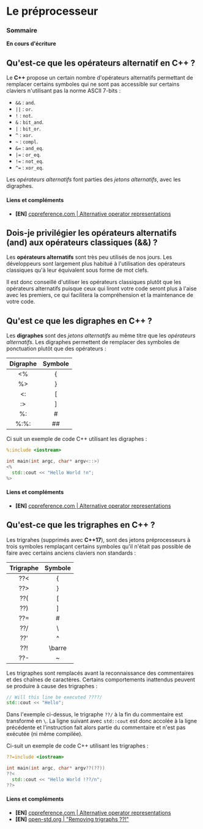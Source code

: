 # Le préprocesseur

### Sommaire

**En cours d'écriture**

## Qu'est-ce que les opérateurs alternatif en C++ ?

Le **C++** propose un certain nombre d'opérateurs alternatifs permettant de remplacer certains symboles qui ne sont pas accessible sur certains claviers n'utilisant pas la norme ASCII 7-bits :

 - `&&` : `and`.
 - `||` : `or`.
 - `!`  : `not`.
 - `&` : `bit_and`.
 - `|` : `bit_or`.
 - `^` : `xor`.
 - `~` : `compl`.
 - `&=` : `and_eq`.
 - `|=` : `or_eq`.
 - `!=` : `not_eq`.
 - `^=` : `xor_eq`.

Les *opérateurs alternatifs* font parties des *jetons alternatifs*, avec les digraphes.

#### Liens et compléments
 - **[EN]** [cppreference.com | Alternative operator representations](https://en.cppreference.com/w/cpp/language/operator_alternative)

## Dois-je privilégier les opérateurs alternatifs (and) aux opérateurs classiques (&&) ?

Les **opérateurs alternatifs** sont très peu utilisés de nos jours. Les développeurs sont largement plus habitué à l'utilisation des opérateurs classiques qu'à leur équivalent sous forme de mot clefs.

Il est donc conseillé d'utiliser les opérateurs classiques plutôt que les opérateurs alternatifs puisque ceux qui liront votre code seront plus à l'aise avec les premiers, ce qui facilitera la compréhension et la maintenance de votre code.

## Qu'est ce que les digraphes en C++ ?

Les **digraphes** sont des *jetons alternatifs* au même titre que les *opérateurs alternatifs*. Les digraphes permettent de remplacer des symboles de ponctuation plutôt que des opérateurs :

| Digraphe | Symbole |
|:--------:|:-------:|
|    <%    |    {    |
|    %>    |    }    |
|    <:    |    [    |
|    :>    |    ]    |
|    %:    |    #    |
|   %:%:   |   ##    |

Ci suit un exemple de code C++ utilisant les digraphes :

```cpp
%:include <iostream>

int main(int argc, char* argv<::>)
<%
  std::cout << "Hello World !n";
%>
```

#### Liens et compléments
 - **[EN]** [cppreference.com | Alternative operator representations](https://en.cppreference.com/w/cpp/language/operator_alternative)

## Qu'est-ce que les trigraphes en C++ ?

Les trigrahes (supprimés avec **C++17**), sont des jetons préprocesseurs à trois symboles remplaçant certains symboles qu'il n'était pas possible de faire avec certains anciens claviers non standards :

| Trigraphe | Symbole |
|:---------:|:-------:|
|    ??<    |    {    |
|    ??>    |    }    |
|    ??(    |    [    |
|    ??)    |    ]    |
|    ??=    |    #    |
|    ??/    |    \    |
|    ??'    |    ^    |
|    ??!    |  \barre  |
|    ??-    |    ~    |


Les trigraphes sont remplacés avant la reconnaissance des commentaires et des chaînes de caractères. Certains comportements inattendus peuvent se produire à cause des trigraphes :

```cpp
// Will this line be executed ????/
std::cout << "Hello";
```

Dans l'exemple ci-dessus, le trigraphe `??/` à la fin du commentaire est transformé en `\`. La ligne suivant avec `std::cout` est donc accolée à la ligne précédente et l'instruction fait alors partie du commentaire et n'est pas exécutée (ni même compilée).

Ci-suit un exemple de code C++ utilisant les trigraphes :

```cpp
??=include <iostream>

int main(int argc, char* argv??(??))
??<
  std::cout << "Hello World !??/n";
??>
```

#### Liens et compléments
 - **[EN]** [cppreference.com | Alternative operator representations](https://en.cppreference.com/w/cpp/language/operator_alternative)
 - **[EN]** [open-std.org | "Removing trigraphs ??!"](http://www.open-std.org/jtc1/sc22/wg21/docs/papers/2014/n3981.html)
